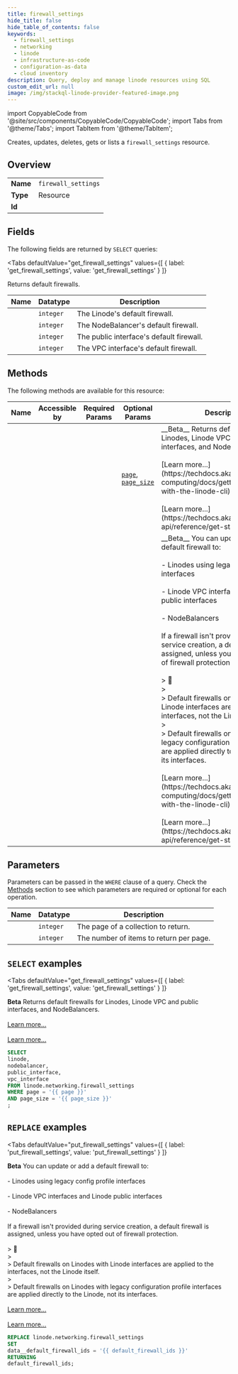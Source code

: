 ```yaml
--- 
title: firewall_settings
hide_title: false
hide_table_of_contents: false
keywords:
  - firewall_settings
  - networking
  - linode
  - infrastructure-as-code
  - configuration-as-data
  - cloud inventory
description: Query, deploy and manage linode resources using SQL
custom_edit_url: null
image: /img/stackql-linode-provider-featured-image.png
---
```


import CopyableCode from '@site/src/components/CopyableCode/CopyableCode';
import Tabs from '@theme/Tabs';
import TabItem from '@theme/TabItem';

Creates, updates, deletes, gets or lists a <code>firewall_settings</code> resource.

## Overview
<table><tbody>
<tr><td><b>Name</b></td><td><code>firewall_settings</code></td></tr>
<tr><td><b>Type</b></td><td>Resource</td></tr>
<tr><td><b>Id</b></td><td><CopyableCode code="linode.networking.firewall_settings" /></td></tr>
</tbody></table>

## Fields

The following fields are returned by `SELECT` queries:

<Tabs
    defaultValue="get_firewall_settings"
    values={[
        { label: 'get_firewall_settings', value: 'get_firewall_settings' }
    ]}
>
<TabItem value="get_firewall_settings">

Returns default firewalls.

<table>
<thead>
    <tr>
    <th>Name</th>
    <th>Datatype</th>
    <th>Description</th>
    </tr>
</thead>
<tbody>
<tr>
    <td><CopyableCode code="linode" /></td>
    <td><code>integer</code></td>
    <td>The Linode's default firewall.</td>
</tr>
<tr>
    <td><CopyableCode code="nodebalancer" /></td>
    <td><code>integer</code></td>
    <td>The NodeBalancer's default firewall.</td>
</tr>
<tr>
    <td><CopyableCode code="public_interface" /></td>
    <td><code>integer</code></td>
    <td>The public interface's default firewall.</td>
</tr>
<tr>
    <td><CopyableCode code="vpc_interface" /></td>
    <td><code>integer</code></td>
    <td>The VPC interface's default firewall.</td>
</tr>
</tbody>
</table>
</TabItem>
</Tabs>

## Methods

The following methods are available for this resource:

<table>
<thead>
    <tr>
    <th>Name</th>
    <th>Accessible by</th>
    <th>Required Params</th>
    <th>Optional Params</th>
    <th>Description</th>
    </tr>
</thead>
<tbody>
<tr>
    <td><a href="#get_firewall_settings"><CopyableCode code="get_firewall_settings" /></a></td>
    <td><CopyableCode code="select" /></td>
    <td></td>
    <td><a href="#parameter-page"><code>page</code></a>, <a href="#parameter-page_size"><code>page_size</code></a></td>
    <td>__Beta__ Returns default firewalls for Linodes, Linode VPC and public interfaces, and NodeBalancers.<br /><br />[Learn more...](https://techdocs.akamai.com/cloud-computing/docs/getting-started-with-the-linode-cli)<br /><br />[Learn more...](https://techdocs.akamai.com/linode-api/reference/get-started#oauth)</td>
</tr>
<tr>
    <td><a href="#put_firewall_settings"><CopyableCode code="put_firewall_settings" /></a></td>
    <td><CopyableCode code="replace" /></td>
    <td></td>
    <td></td>
    <td>__Beta__ You can update or add a default firewall to:<br /><br />- Linodes using legacy config profile interfaces<br /><br />- Linode VPC interfaces and Linode public interfaces<br /><br />- NodeBalancers<br /><br />If a firewall isn't provided during service creation, a default firewall is assigned, unless you have opted out of firewall protection.<br /><br />&gt; 📘<br />&gt;<br />&gt; Default firewalls on Linodes with Linode interfaces are applied to the interfaces, not the Linode itself.<br />&gt;<br />&gt; Default firewalls on Linodes with legacy configuration profile interfaces are applied directly to the Linode, not its interfaces.<br /><br />[Learn more...](https://techdocs.akamai.com/cloud-computing/docs/getting-started-with-the-linode-cli)<br /><br />[Learn more...](https://techdocs.akamai.com/linode-api/reference/get-started#oauth)</td>
</tr>
</tbody>
</table>

## Parameters

Parameters can be passed in the `WHERE` clause of a query. Check the [Methods](#methods) section to see which parameters are required or optional for each operation.

<table>
<thead>
    <tr>
    <th>Name</th>
    <th>Datatype</th>
    <th>Description</th>
    </tr>
</thead>
<tbody>
<tr id="parameter-page">
    <td><CopyableCode code="page" /></td>
    <td><code>integer</code></td>
    <td>The page of a collection to return.</td>
</tr>
<tr id="parameter-page_size">
    <td><CopyableCode code="page_size" /></td>
    <td><code>integer</code></td>
    <td>The number of items to return per page.</td>
</tr>
</tbody>
</table>

## `SELECT` examples

<Tabs
    defaultValue="get_firewall_settings"
    values={[
        { label: 'get_firewall_settings', value: 'get_firewall_settings' }
    ]}
>
<TabItem value="get_firewall_settings">

__Beta__ Returns default firewalls for Linodes, Linode VPC and public interfaces, and NodeBalancers.<br /><br />[Learn more...](https://techdocs.akamai.com/cloud-computing/docs/getting-started-with-the-linode-cli)<br /><br />[Learn more...](https://techdocs.akamai.com/linode-api/reference/get-started#oauth)

```sql
SELECT
linode,
nodebalancer,
public_interface,
vpc_interface
FROM linode.networking.firewall_settings
WHERE page = '{{ page }}'
AND page_size = '{{ page_size }}'
;
```
</TabItem>
</Tabs>


## `REPLACE` examples

<Tabs
    defaultValue="put_firewall_settings"
    values={[
        { label: 'put_firewall_settings', value: 'put_firewall_settings' }
    ]}
>
<TabItem value="put_firewall_settings">

__Beta__ You can update or add a default firewall to:<br /><br />- Linodes using legacy config profile interfaces<br /><br />- Linode VPC interfaces and Linode public interfaces<br /><br />- NodeBalancers<br /><br />If a firewall isn't provided during service creation, a default firewall is assigned, unless you have opted out of firewall protection.<br /><br />&gt; 📘<br />&gt;<br />&gt; Default firewalls on Linodes with Linode interfaces are applied to the interfaces, not the Linode itself.<br />&gt;<br />&gt; Default firewalls on Linodes with legacy configuration profile interfaces are applied directly to the Linode, not its interfaces.<br /><br />[Learn more...](https://techdocs.akamai.com/cloud-computing/docs/getting-started-with-the-linode-cli)<br /><br />[Learn more...](https://techdocs.akamai.com/linode-api/reference/get-started#oauth)

```sql
REPLACE linode.networking.firewall_settings
SET 
data__default_firewall_ids = '{{ default_firewall_ids }}'
RETURNING
default_firewall_ids;
```
</TabItem>
</Tabs>
